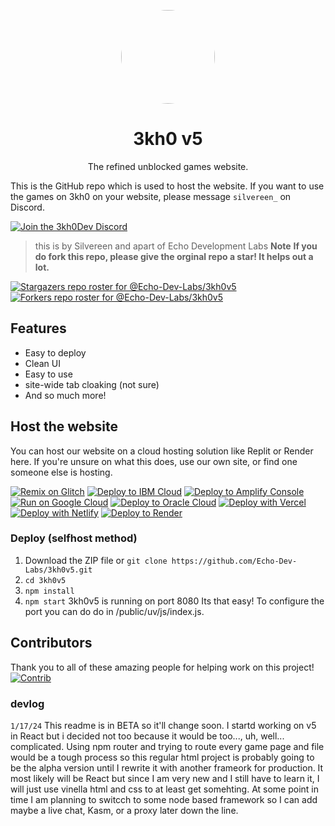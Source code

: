 
<p align="center">
<kbd>
<img style="border-radius:50%" height="150px" src="http://web.archive.org/web/20230416012103if_/https://cdn.jsdelivr.net/gh/Rahib777-7/3kh0TEMP@main/images/logo.png">
</kbd>
</p>
<h1 align="center">3kh0 v5</h1>
<p align="center">The refined unblocked games website.</p>


This is the GitHub repo which is used to host the website. If you want to use the games on 3kh0 on your website, please message `silvereen_` on Discord.
<!-- More people will be using light mode in their web browser -->
[![Join the 3kh0Dev Discord](https://invidget.switchblade.xyz/wv6huJAwEv?theme=light)](https://discord.io/3kh0_)

> this is by Silvereen and apart of Echo Development Labs
> **Note**
> **If you do fork this repo, please give the orginal repo a star! It helps out a lot.**

[![Stargazers repo roster for @Echo-Dev-Labs/3kh0v5](https://reporoster.com/stars/light/Echo-Dev-Labs/3kh0v5)](https://github.com/Echo-Dev-Labs/3kh0v5/stargazers)
[![Forkers repo roster for @Echo-Dev-Labs/3kh0v5](https://reporoster.com/forks/light/Echo-Dev-Labs/3kh0v5)](https://github.com/Echo-Dev-Labs/3kh0v5/network/members)

## Features

- Easy to deploy
- Clean UI
- Easy to use
- site-wide tab cloaking (not sure)
- And so much more!


## Host the website

You can host our website on a cloud hosting solution like Replit or Render here. If you're unsure on what this does, use our own site, or find one someone else is hosting. <br>

[![Remix on Glitch](https://binbashbanana.github.io/deploy-buttons/buttons/remade/glitch.svg)](https://glitch.com/edit/#!/import/github/Echo-Dev-Labs/3kh0v5)
[![Deploy to IBM Cloud](https://binbashbanana.github.io/deploy-buttons/buttons/remade/ibmcloud.svg)](https://cloud.ibm.com/devops/setup/deploy?repository=https://github.com/Echo-Dev-Labs/3kh0v5)
[![Deploy to Amplify Console](https://binbashbanana.github.io/deploy-buttons/buttons/remade/amplifyconsole.svg)](https://console.aws.amazon.com/amplify/home#/deploy?repo=https://github.com/Echo-Dev-Labs/3kh0v5)
[![Run on Google Cloud](https://binbashbanana.github.io/deploy-buttons/buttons/remade/googlecloud.svg)](https://deploy.cloud.run/?git_repo=https://github.com/Echo-Dev-Labs/3kh0v5)
[![Deploy to Oracle Cloud](https://binbashbanana.github.io/deploy-buttons/buttons/remade/oraclecloud.svg)](https://cloud.oracle.com/resourcemanager/stacks/create?zipUrl=https://github.com/Echo-Dev-Labs/3kh0v5/archive/refs/heads/main.zip)
[![Deploy with Vercel](https://binbashbanana.github.io/deploy-buttons/buttons/remade/vercel.svg)](https://vercel.com/new/clone?repository-url=https%3A%2F%2Fgithub.com%2FEcho-Dev-Labs%2F3kh0v5) 
[![Deploy with Netlify](https://binbashbanana.github.io/deploy-buttons/buttons/remade/netlify.svg)](https://app.netlify.com/start/deploy?repository=https://github.com/Echo-Dev-Labs/3kh0v5)
[![Deploy to Render](https://binbashbanana.github.io/deploy-buttons/buttons/remade/render.svg)](https://render.com/deploy?repo=https://github.com/Echo-Dev-Labs/3kh0v5)

### Deploy (selfhost method)
1. Download the ZIP file or `git clone https://github.com/Echo-Dev-Labs/3kh0v5.git`
2. `cd 3kh0v5`
3. `npm install`
4. `npm start`
3kh0v5 is running on port 8080
Its that easy! To configure the port you can do do in /public/uv/js/index.js.

## Contributors

Thank you to all of these amazing people for helping work on this project!<br>
[![Contrib](https://contrib.rocks/image?repo=Echo-Dev-Labs/3kh0v5#)](https://github.com/Echo-Dev-Labs/3kh0v5/graphs/contributors)

### devlog
`1/17/24`
This readme is in BETA so it'll change soon. I startd working on v5 in React but i decided not too because it would be too..., uh, well... complicated. Using npm router and trying to route every game page and file would be a tough process so this regular html project is probably going to be the alpha version until I rewrite it with another frameork for production. It most likely will be React but since I am very new and I still have to learn it, I will just use vinella html and css to at least get somehting. At some point in time I am planning to switcch to some node based framework so I can add maybe a live chat, Kasm, or a proxy later down the line.
